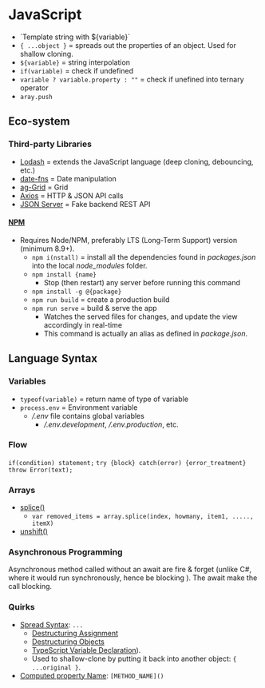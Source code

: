 # JavaScript

* \`Template string with ${variable}\`
* `{ ...object }` = spreads out the properties of an object. Used for shallow cloning.
* `${variable}` = string interpolation
* `if(variable)` = check if undefined
* `variable ? variable.property : ""` = check if unefined into ternary operator
* `aray.push`

## Eco-system

### Third-party Libraries

* [Lodash](https://lodash.com/) = extends the JavaScript language (deep cloning, debouncing, etc.)
* [date-fns](https://date-fns.org/) = Date manipulation
* [ag-Grid](https://www.ag-grid.com/javascript-grid-cell-editing/) = Grid
* [Axios](https://github.com/axios/axios) = HTTP & JSON API calls
* [JSON Server](https://github.com/typicode/json-server) = Fake backend REST API

#### [NPM](https://www.npmjs.com)

* Requires Node/NPM, preferably LTS (Long-Term Support) version (minimum 8.9+).
  * `npm i(nstall)` = install all the dependencies found in _packages.json_ into the local _node\_modules_ folder.
  * `npm install {name}`
    * Stop (then restart) any server before running this command
  * `npm install -g @{package}`
  * `npm run build` = create a production build
  * `npm run serve` = build & serve the app
    * Watches the served files for changes, and update the view accordingly in real-time
    * This command is actually an alias as defined in _package.json_.

## Language Syntax

### Variables

* `typeof(variable)` = return name of type of variable
* `process.env` = Environment variable
  * _/.env_ file contains global variables
    * _/.env.development_, _/.env.production_, etc.

### Flow

`if(condition) statement;`
`try {block} catch(error) {error_treatment}`
`throw Error(text);`

### Arrays

* [splice()](https://developer.mozilla.org/en-US/docs/Web/JavaScript/Reference/Global_Objects/Array/splice)
  * `var removed_items = array.splice(index, howmany, item1, ....., itemX)`
* [unshift()](https://developer.mozilla.org/en-US/docs/Web/JavaScript/Reference/Global_Objects/Array/unshift)

### Asynchronous Programming

Asynchronous method called without an await are fire & forget (unlike C#, where it would run synchronously, hence be blocking ). The await make the call blocking.

### Quirks

* [Spread Syntax](https://developer.mozilla.org/en-US/docs/Web/JavaScript/Reference/Operators/Spread_syntax): `...`
  * [Destructuring Assignment](https://developer.mozilla.org/en-US/docs/Web/JavaScript/Reference/Operators/Destructuring_assignment)
  * [Destructuring Objects](https://wesbos.com/destructuring-objects/)
  * [TypeScript Variable Declaration](https://www.typescriptlang.org/docs/handbook/variable-declarations.html)).
  * Used to shallow-clone by putting it back into another object: `{ ...original }`.
* [Computed property Name](https://developer.mozilla.org/en-US/docs/Web/JavaScript/Reference/Functions/get): `[METHOD_NAME]()`
